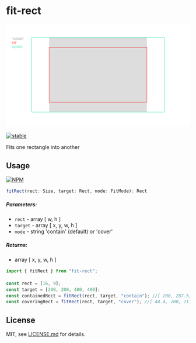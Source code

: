 # fit-rect

![](screenshot.png)

[![stable](http://badges.github.io/stability-badges/dist/stable.svg)](http://github.com/badges/stability-badges)

Fits one rectangle into another

## Usage

[![NPM](https://nodei.co/npm/fit-rect.png)](https://www.npmjs.com/package/fit-rect)

```typescript
fitRect(rect: Size, target: Rect, mode: FitMode): Rect
```

##### Parameters:

- `rect` - array [ w, h ]
- `target` - array [ x, y, w, h ]
- `mode` - string 'contain' (default) or 'cover'

##### Returns:

- array [ x, y, w, h ]

```typescript
import { fitRect } from "fit-rect";

const rect = [16, 9];
const target = [200, 200, 400, 400];
const containedRect = fitRect(rect, target, "contain"); //[ 200, 287.5, 400, 225 ]
const coveringRect = fitRect(rect, target, "cover"); //[ 44.4, 200, 711.1, 400 ]
```

## License

MIT, see [LICENSE.md](http://github.com/vorg/fit-rect/blob/master/LICENSE.md) for details.
